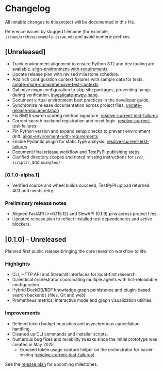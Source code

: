# Changelog

All notable changes to this project will be documented in this file.

Reference issues by slugged filename (for example,
`issues/archive/example-issue.md`) and avoid numeric prefixes.

## [Unreleased]
- Track environment alignment to ensure Python 3.12 and dev tooling are
  available.
    [align-environment-with-requirements]
 - Update release plan with revised milestone schedule.
  - Add rich configuration context fixtures with sample data for tests.
    [create-more-comprehensive-test-contexts]
- Optimize mypy configuration to skip site packages, preventing hangs during
verification. [investigate-mypy-hang](issues/archive/investigate-mypy-hang.md).
- Document virtual environment best practices in the developer guide.
 - Synchronize release documentation across project files.
    [update-release-documentation]
 - Fix BM25 search scoring method signature.
    [resolve-current-test-failures]
 - Correct search backend registration and reset logic.
    [resolve-current-test-failures]
 - Pin Python version and expand setup checks to prevent environment drift.
    [align-environment-with-requirements]
- Enable Pydantic plugin for static type analysis.
    [resolve-current-test-failures]
- Document final release workflow and TestPyPI publishing steps.
- Clarified directory scopes and noted missing instructions for `src/`, `scripts/`, and `examples/`.

### [0.1.0-alpha.1]
- Verified source and wheel builds succeed; TestPyPI upload returned 403 and needs retry.

### Preliminary release notes
- Aligned FastAPI (>=0.115.12) and SlowAPI (0.1.9) pins across project files.
- Updated release plan to reflect installed test dependencies and active blockers.

## [0.1.0] - Unreleased
Planned first public release bringing the core research workflow to life.

### Highlights
- CLI, HTTP API and Streamlit interfaces for local-first research.
- Dialectical orchestrator coordinating multiple agents with hot-reloadable configuration.
- Hybrid DuckDB/RDF knowledge graph persistence and plugin-based search backends
  (files, Git and web).
- Prometheus metrics, interactive mode and graph visualization utilities.

### Improvements
- Refined token budget heuristics and asynchronous cancellation handling.
- Cleaned up CLI commands and installer scripts.
- Numerous bug fixes and reliability tweaks since the initial prototype was created in May 2025.
  - Exposed token usage capture helper on the orchestrator for easier testing
    ([resolve-current-test-failures]).

See the [release plan](docs/release_plan.md) for upcoming milestones.

[align-environment-with-requirements]: issues/align-environment-with-requirements.md
[create-more-comprehensive-test-contexts]: issues/archive/create-more-comprehensive-test-contexts.md
[update-release-documentation]: issues/archive/update-release-documentation.md
[resolve-current-test-failures]: issues/resolve-current-test-failures.md

